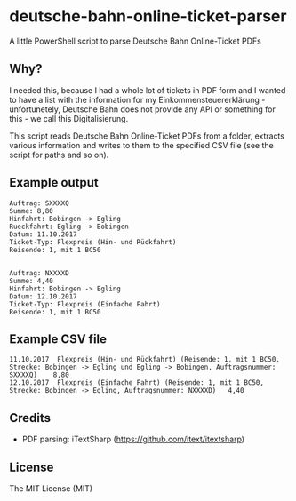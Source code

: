 # deutsche-bahn-online-ticket-parser
A little PowerShell script to parse Deutsche Bahn Online-Ticket PDFs

## Why?
I needed this, because I had a whole lot of tickets in PDF form and I wanted to have
a list with the information for my Einkommensteuererklärung - unfortunetely, Deutsche Bahn
does not provide any API or something for this - we call this Digitalisierung.

This script reads Deutsche Bahn Online-Ticket PDFs from a folder,
extracts various information and writes to them to the specified CSV file
(see the script for paths and so on).

## Example output
```
Auftrag: SXXXXQ
Summe: 8,80
Hinfahrt: Bobingen -> Egling
Rueckfahrt: Egling -> Bobingen
Datum: 11.10.2017
Ticket-Typ: Flexpreis (Hin- und Rückfahrt)
Reisende: 1, mit 1 BC50


Auftrag: NXXXXD
Summe: 4,40
Hinfahrt: Bobingen -> Egling
Datum: 12.10.2017
Ticket-Typ: Flexpreis (Einfache Fahrt)
Reisende: 1, mit 1 BC50
```

## Example CSV file
```
11.10.2017	Flexpreis (Hin- und Rückfahrt) (Reisende: 1, mit 1 BC50, Strecke: Bobingen -> Egling und Egling -> Bobingen, Auftragsnummer: SXXXXQ)	8,80
12.10.2017	Flexpreis (Einfache Fahrt) (Reisende: 1, mit 1 BC50, Strecke: Bobingen -> Egling, Auftragsnummer: NXXXXD)	4,40
```

## Credits
- PDF parsing: iTextSharp (https://github.com/itext/itextsharp)

## License
The MIT License (MIT)
